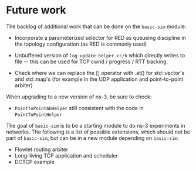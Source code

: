 # Future work

The backlog of additional work that can be done on the `basic-sim` module:

* Incorporate a parameterized selector for RED as queueing discipline
  in the topology configuration (as RED is commonly used)
  
* Unbuffered version of `log-update-helper.cc/h` which directly writes to file -- this can
  be used for TCP cwnd / progress / RTT tracking.
  
* Check where we can replace the [] operator with .at() for std::vector's and std::map's
  (for example in the UDP application and point-to-point arbiter)

When upgrading to a new version of ns-3, be sure to check:

* `PointToPointAbHelper` still consistent with the code in `PointToPointHelper`

The goal of `basic-sim` is to be a starting module to do ns-3 experiments in
networks. The following is a list of possible extensions, which should not be
part of `basic-sim`, but can be in a new module depending on `basic-sim`:

* Flowlet routing arbiter
* Long-living TCP application and scheduler
* DCTCP example
